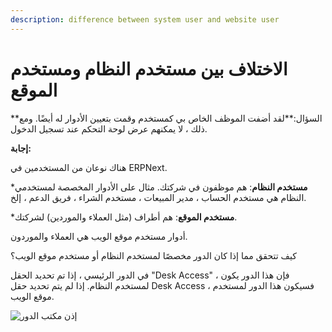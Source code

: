 ```yaml
---
description: difference between system user and website user
---
```


# الاختلاف بين مستخدم النظام ومستخدم الموقع

\*\*السؤال:\*\*لقد أضفت الموظف الخاص بي كمستخدم وقمت بتعيين الأدوار له أيضًا. ومع ذلك ، لا يمكنهم عرض لوحة التحكم عند تسجيل الدخول.

**إجابة:**

هناك نوعان من المستخدمين في ERPNext.

\***مستخدم النظام**: هم موظفون في شركتك. مثال على الأدوار المخصصة لمستخدمي النظام هي مستخدم الحساب ، مدير المبيعات ، مستخدم الشراء ، فريق الدعم ، إلخ.

\***مستخدم الموقع**: هم أطراف (مثل العملاء والموردين) لشركتك.

أدوار مستخدم موقع الويب هي العملاء والموردون.

كيف تتحقق مما إذا كان الدور مخصصًا لمستخدم النظام أو مستخدم موقع الويب؟

في الدور الرئيسي ، إذا تم تحديد الحقل "Desk Access" ، فإن هذا الدور يكون لمستخدم النظام. إذا لم يتم تحديد حقل Desk Access ، فسيكون هذا الدور لمستخدم موقع الويب.

![إذن مكتب الدور](https://docs.erpnext.com/files/role-deskperm.png)
